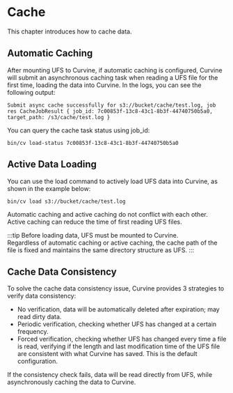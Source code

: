 # Cache

This chapter introduces how to cache data.

## Automatic Caching

After mounting UFS to Curvine, if automatic caching is configured, Curvine will submit an asynchronous caching task when reading a UFS file for the first time, loading the data into Curvine.
In the logs, you can see the following output:
``` 
Submit async cache successfully for s3://bucket/cache/test.log, job res CacheJobResult { job_id: 7c00853f-13c8-43c1-8b3f-44740750b5a0, target_path: /s3/cache/test.log }    
```

You can query the cache task status using job_id:
``` 
bin/cv load-status 7c00853f-13c8-43c1-8b3f-44740750b5a0
```

## Active Data Loading

You can use the load command to actively load UFS data into Curvine, as shown in the example below:
```
bin/cv load s3://bucket/cache/test.log
```
Automatic caching and active caching do not conflict with each other. Active caching can reduce the time of first reading UFS files.

:::tip
Before loading data, UFS must be mounted to Curvine.  
Regardless of automatic caching or active caching, the cache path of the file is fixed and maintains the same directory structure as UFS.
:::

## Cache Data Consistency

To solve the cache data consistency issue, Curvine provides 3 strategies to verify data consistency:
- No verification, data will be automatically deleted after expiration; may read dirty data.
- Periodic verification, checking whether UFS has changed at a certain frequency.
- Forced verification, checking whether UFS has changed every time a file is read, verifying if the length and last modification time of the UFS file are consistent with what Curvine has saved. This is the default configuration.

If the consistency check fails, data will be read directly from UFS, while asynchronously caching the data to Curvine.